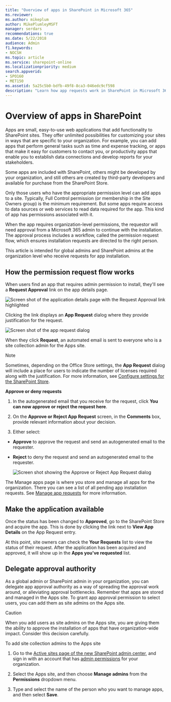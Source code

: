 ```yaml
---
title: "Overview of apps in SharePoint in Microsoft 365"
ms.reviewer: 
ms.author: mikeplum
author: MikePlumleyMSFT
manager: serdars
recommendations: true
ms.date: 5/22/2018
audience: Admin
f1.keywords:
- NOCSH
ms.topic: article
ms.service: sharepoint-online
ms.localizationpriority: medium
search.appverid:
- SPO160
- MET150
ms.assetid: 5a25c5b0-bdfb-49f8-8ca3-046edc9cf598
description: "Learn how app requests work in SharePoint in Microsoft 365."
---
```


# Overview of apps in SharePoint

Apps are small, easy-to-use web applications that add functionality to SharePoint sites. They offer unlimited possibilities for customizing your sites in ways that are specific to your organization. For example, you can add apps that perform general tasks such as time and expense tracking, or apps that make it easy for customers to contact you, or productivity apps that enable you to establish data connections and develop reports for your stakeholders. 
  
Some apps are included with SharePoint, others might be developed by your organization, and still others are created by third-party developers and available for purchase from the SharePoint Store. 
  
Only those users who have the appropriate permission level can add apps to a site. Typically, Full Control permission (or membership in the Site Owners group) is the minimum requirement. But some apps require access to data sources or web services to read data required for the app. This kind of app has permissions associated with it. 
 
When the app requires organization-level permissions, the requestor will need approval from a Microsoft 365 admin to continue with the installation. The approval process includes a workflow, called the permission request flow, which ensures installation requests are directed to the right person. 
  
This article is intended for global admins and SharePoint admins at the organization level who receive requests for app installation.
  
## How the permission request flow works

When users find an app that requires admin permission to install, they'll see a **Request Approval** link on the app details page. 
  
![Screen shot of the application details page with the Request Approval link highlighted](media/4b047f1e-0254-4bc6-82a5-b96e0c091d7f.jpg)
  
 Clicking the link displays an **App Request** dialog where they provide justification for the request. 
  
![Screen shot of the app request dialog](media/ad8f97f2-4cf1-41f8-bcd2-5cc7e1e0ecc6.jpg)
  
When they click **Request**, an automated email is sent to everyone who is a site collection admin for the Apps site.
  
> [!NOTE]
> Sometimes, depending on the Office Store settings, the **App Request** dialog will include a place for users to indicate the number of licenses required along with the justification. For more information, see [Configure settings for the SharePoint Store](configure-sharepoint-store-settings.md).
  
 **Approve or deny requests**
  
1. In the autogenerated email that you receive for the request, click **You can now approve or reject the request here**. 
    
2.  On the **Approve or Reject App Request** screen, in the **Comments** box, provide relevant information about your decision. 
    
3. Either select: 
    
  - **Approve** to approve the request and send an autogenerated email to the requester. 
    
  - **Reject** to deny the request and send an autogenerated email to the requester. 
    
    ![Screen shot showing the Approve or Reject App Request dialog](media/c5527b3f-6413-4591-9d91-5f89f2e253a3.png)
  
The Manage apps page is where you store and manage all apps for the organization. There you can see a list of all pending app installation requests. See [Manage app requests](manage-app-requests.md) for more information.

## Make the application available

Once the status has been changed to **Approved**, go to the SharePoint Store and acquire the app. This is done by clicking the link next to **View App Details** on the App Request entry.

At this point, site owners can check the **Your Requests** list to view the status of their request. After the application has been acquired and approved, it will show up in the **Apps you've requested** list.
    
## Delegate approval authority

As a global admin or SharePoint admin in your organization, you can delegate app approval authority as a way of spreading the approval work around, or alleviating approval bottlenecks. Remember that apps are stored and managed in the Apps site. To grant app approval permission to select users, you can add them as site admins on the Apps site. 
  
> [!CAUTION]
> When you add users as site admins on the Apps site, you are giving them the ability to approve the installation of apps that have organization-wide impact. Consider this decision carefully. 
  
To add site collection admins to the Apps site
1. Go to the [Active sites page of the new SharePoint admin center](https://admin.microsoft.com/sharepoint?page=siteManagement&modern=true), and sign in with an account that has [admin permissions](/sharepoint/sharepoint-admin-role) for your organization.

1. Select the Apps site, and then choose **Manage admins** from the **Permissions** dropdown menu.

1. Type and select the name of the person who you want to manage apps, and then select **Save**.

